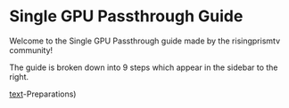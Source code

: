 # Single GPU Passthrough Guide

Welcome to the Single GPU Passthrough guide made by the risingprismtv community!

The guide is broken down into 9 steps which appear in the sidebar to the right.

[text](https://gitlab.com/risingprismtv/single-gpu-passthrough/-/wikis/1)-Preparations)
